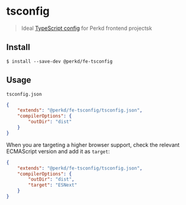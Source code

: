 # tsconfig

> Ideal [TypeScript config](https://www.typescriptlang.org/docs/handbook/tsconfig-json.html) for Perkd frontend projectsk 

## Install

```
$ install --save-dev @perkd/fe-tsconfig
```

## Usage

`tsconfig.json`

```json
{
	"extends": "@perkd/fe-tsconfig/tsconfig.json",
	"compilerOptions": {
		"outDir": "dist"
	}
}
```

When you are targeting a higher browser support, check the relevant ECMAScript version and add it as `target`:

```json
{
	"extends": "@perkd/fe-tsconfig/tsconfig.json",
	"compilerOptions": {
		"outDir": "dist",
		"target": "ESNext"
	}
}
```